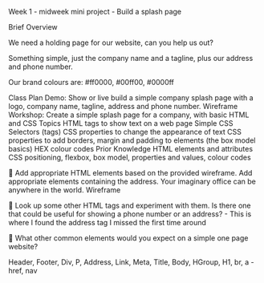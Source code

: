 Week 1 - midweek mini project - Build a splash page

Brief Overview

We need a holding page for our website, can you help us out?

Something simple, just the company name and a tagline, plus our address and phone number.

Our brand colours are: #ff0000, #00ff00, #0000ff

Class Plan
Demo: Show or live build a simple company splash page with a logo, company name, tagline, address and phone number. Wireframe
Workshop: Create a simple splash page for a company, with basic HTML and CSS
Topics
HTML tags to show text on a web page
Simple CSS Selectors (tags)
CSS properties to change the appearance of text
CSS properties to add borders, margin and padding to elements (the box model basics)
HEX colour codes
Prior Knowledge
HTML elements and attributes
CSS positioning, flexbox, box model, properties and values, colour codes

🎯 Add appropriate HTML elements based on the provided wireframe. Add appropriate elements containing the address. Your imaginary office can be anywhere in the world. Wireframe

🎯 Look up some other HTML tags and experiment with them. Is there one that could be useful for showing a phone number or an address?
    - This is where I found the address tag I missed the first time around

🏹 What other common elements would you expect on a simple one page website?

Header, Footer, Div, P, Address, Link, Meta, Title, Body, HGroup, H1, br, a - href, nav